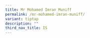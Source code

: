 ```yaml
---
title: Mr Mohamed Imran Muniff
permalink: /mr-mohamed-imran-muniff/
variant: tiptap
description: ""
third_nav_title: IS
---
```

